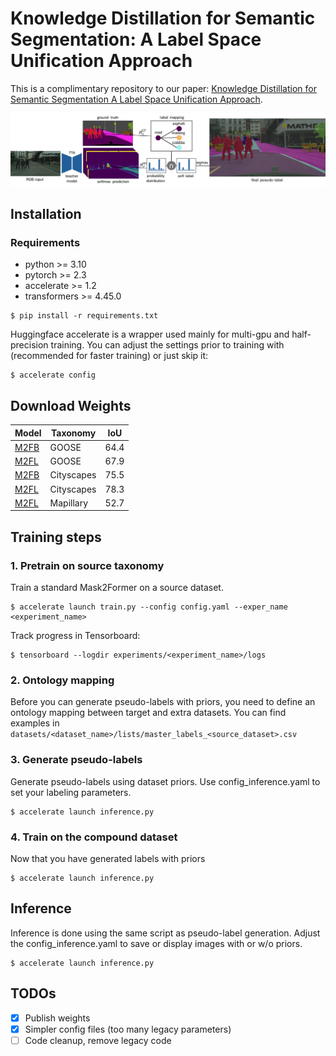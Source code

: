 # Knowledge Distillation for Semantic Segmentation: A Label Space Unification Approach

This is a complimentary repository to our paper: [Knowledge Distillation for Semantic Segmentation A Label Space Unification Approach](https://arxiv.org/abs/2502.19177).

![method](figures/method.png)


## Installation
### Requirements
- python >= 3.10
- pytorch >= 2.3
- accelerate >= 1.2
- transformers >= 4.45.0 

```
$ pip install -r requirements.txt
```


Huggingface accelerate is a wrapper used mainly for multi-gpu and half-precision training.
You can adjust the settings prior to training with (recommended for faster training) or just skip it:
```
$ accelerate config
```


## Download Weights

| Model | Taxonomy   | IoU  |
|-------|------------|------|
| [M2FB](https://huggingface.co/antopost/data-priors/resolve/main/23_best.pth?download=true)  | GOOSE      | 64.4 |
| [M2FL](https://huggingface.co/antopost/data-priors/resolve/main/64_best.pth?download=true)  | GOOSE      | 67.9 |
| [M2FB](https://huggingface.co/antopost/data-priors/resolve/main/24_best.pth?download=true)  | Cityscapes | 75.5 |
| [M2FL](https://huggingface.co/antopost/data-priors/resolve/main/12_best.pth?download=true)  | Cityscapes | 78.3 |
| [M2FL](https://huggingface.co/antopost/data-priors/resolve/main/40.pth?download=true)  | Mapillary  | 52.7 |


## Training steps


### 1. Pretrain on source taxonomy

Train a standard Mask2Former on a source dataset.
```
$ accelerate launch train.py --config config.yaml --exper_name <experiment_name>
```
Track progress in Tensorboard:
```
$ tensorboard --logdir experiments/<experiment_name>/logs
```

### 2. Ontology mapping

Before you can generate pseudo-labels with priors, you need to define an ontology mapping between target and extra datasets.
You can find examples in `datasets/<dataset_name>/lists/master_labels_<source_dataset>.csv`

### 3. Generate pseudo-labels
Generate pseudo-labels using dataset priors.
Use config_inference.yaml to set your labeling parameters.
```
$ accelerate launch inference.py
```

### 4. Train on the compound dataset
Now that you have generated labels with priors
```
$ accelerate launch inference.py
```

## Inference

Inference is done using the same script as pseudo-label generation.
Adjust the config_inference.yaml to save or display images with or w/o priors.
```
$ accelerate launch inference.py
```


## TODOs

- [x] Publish weights
- [x] Simpler config files (too many legacy parameters)
- [ ] Code cleanup, remove legacy code
